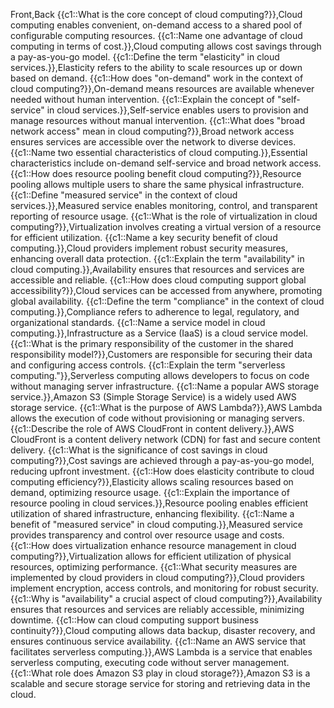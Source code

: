 
Front,Back
{{c1::What is the core concept of cloud computing?}},Cloud computing enables convenient, on-demand access to a shared pool of configurable computing resources.
{{c1::Name one advantage of cloud computing in terms of cost.}},Cloud computing allows cost savings through a pay-as-you-go model.
{{c1::Define the term "elasticity" in cloud services.}},Elasticity refers to the ability to scale resources up or down based on demand.
{{c1::How does "on-demand" work in the context of cloud computing?}},On-demand means resources are available whenever needed without human intervention.
{{c1::Explain the concept of "self-service" in cloud services.}},Self-service enables users to provision and manage resources without manual intervention.
{{c1::What does "broad network access" mean in cloud computing?}},Broad network access ensures services are accessible over the network to diverse devices.
{{c1::Name two essential characteristics of cloud computing.}},Essential characteristics include on-demand self-service and broad network access.
{{c1::How does resource pooling benefit cloud computing?}},Resource pooling allows multiple users to share the same physical infrastructure.
{{c1::Define "measured service" in the context of cloud services.}},Measured service enables monitoring, control, and transparent reporting of resource usage.
{{c1::What is the role of virtualization in cloud computing?}},Virtualization involves creating a virtual version of a resource for efficient utilization.
{{c1::Name a key security benefit of cloud computing.}},Cloud providers implement robust security measures, enhancing overall data protection.
{{c1::Explain the term "availability" in cloud computing.}},Availability ensures that resources and services are accessible and reliable.
{{c1::How does cloud computing support global accessibility?}},Cloud services can be accessed from anywhere, promoting global availability.
{{c1::Define the term "compliance" in the context of cloud computing.}},Compliance refers to adherence to legal, regulatory, and organizational standards.
{{c1::Name a service model in cloud computing.}},Infrastructure as a Service (IaaS) is a cloud service model.
{{c1::What is the primary responsibility of the customer in the shared responsibility model?}},Customers are responsible for securing their data and configuring access controls.
{{c1::Explain the term "serverless computing."}},Serverless computing allows developers to focus on code without managing server infrastructure.
{{c1::Name a popular AWS storage service.}},Amazon S3 (Simple Storage Service) is a widely used AWS storage service.
{{c1::What is the purpose of AWS Lambda?}},AWS Lambda allows the execution of code without provisioning or managing servers.
{{c1::Describe the role of AWS CloudFront in content delivery.}},AWS CloudFront is a content delivery network (CDN) for fast and secure content delivery.
{{c1::What is the significance of cost savings in cloud computing?}},Cost savings are achieved through a pay-as-you-go model, reducing upfront investment.
{{c1::How does elasticity contribute to cloud computing efficiency?}},Elasticity allows scaling resources based on demand, optimizing resource usage.
{{c1::Explain the importance of resource pooling in cloud services.}},Resource pooling enables efficient utilization of shared infrastructure, enhancing flexibility.
{{c1::Name a benefit of "measured service" in cloud computing.}},Measured service provides transparency and control over resource usage and costs.
{{c1::How does virtualization enhance resource management in cloud computing?}},Virtualization allows for efficient utilization of physical resources, optimizing performance.
{{c1::What security measures are implemented by cloud providers in cloud computing?}},Cloud providers implement encryption, access controls, and monitoring for robust security.
{{c1::Why is "availability" a crucial aspect of cloud computing?}},Availability ensures that resources and services are reliably accessible, minimizing downtime.
{{c1::How can cloud computing support business continuity?}},Cloud computing allows data backup, disaster recovery, and ensures continuous service availability.
{{c1::Name an AWS service that facilitates serverless computing.}},AWS Lambda is a service that enables serverless computing, executing code without server management.
{{c1::What role does Amazon S3 play in cloud storage?}},Amazon S3 is a scalable and secure storage service for storing and retrieving data in the cloud.

